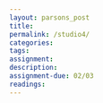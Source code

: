 ```yaml
---  
layout: parsons_post  
title: 
permalink: /studio4/  
categories:   
tags:  
assignment: 
description: 
assignment-due: 02/03
readings: 
---  
```

